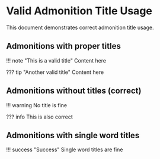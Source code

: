 # Valid Admonition Title Usage

This document demonstrates correct admonition title usage.

## Admonitions with proper titles

!!! note "This is a valid title"
    Content here

??? tip "Another valid title"
    Content here

## Admonitions without titles (correct)

!!! warning
    No title is fine

??? info
    This is also correct

## Admonitions with single word titles

!!! success "Success"
    Single word titles are fine
